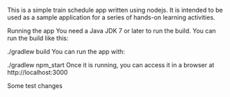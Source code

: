 This is a simple train schedule app written using nodejs. It is intended to be used as a sample application for a series of hands-on learning activities.

Running the app
You need a Java JDK 7 or later to run the build. You can run the build like this:

./gradlew build
You can run the app with:

./gradlew npm_start
Once it is running, you can access it in a browser at http://localhost:3000

Some test changes
